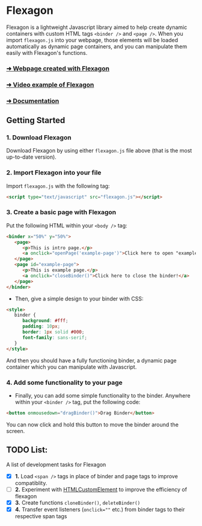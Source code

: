 # Flexagon
Flexagon is a lightweight Javascript library aimed to help create dynamic containers with custom HTML tags `<binder />` and `<page />`. When you import `flexagon.js` into your webpage, those elements will be loaded automatically as dynamic page containers, and you can manipulate them easily with Flexagon's functions.

### [➜ Webpage created with Flexagon](https://jagorak.github.io/flexagon)
### [➜ Video example of Flexagon](https://www.youtube.com/watch?v=WKCQJrdRDPM)
### [➜ Documentation](https://github.com/Jagorak/flexagon/blob/main/documentation.md)

## Getting Started

### 1. Download Flexagon
Download Flexagon by using either `flexagon.js` file above (that is the most up-to-date version).

### 2. Import Flexagon into your file
Import `flexagon.js` with the following tag:
```HTML
<script type="text/javascript" src="flexagon.js"></script>
```

### 3. Create a basic page with Flexagon
Put the following HTML within your `<body />` tag:
```HTML
<binder x="50%" y="50%">
   <page>
      <p>This is intro page.</p>
      <a onclick="openPage('example-page')">Click here to open "example-page!"</a>
   </page>
   <page id="example-page">
      <p>This is example page.</p>
      <a onclick="closeBinder()">Click here to close the binder!</a>
   </page>
</binder>
```
- Then, give a simple design to your binder with CSS:
```HTML
<style>
   binder {
      background: #fff;
      padding: 10px;
      border: 1px solid #000;
      font-family: sans-serif;
   }
</style>
```
And then you should have a fully functioning binder, a dynamic page container which you can manipulate with Javascript.

### 4. Add some functionality to your page
- Finally, you can add some simple functionality to the binder. Anywhere within your `<binder />` tag, put the following code:
```HTML
<button onmousedown="dragBinder()">Drag Binder</button>
```
You can now click and hold this button to move the binder around the screen.

## TODO List:
A list of development tasks for Flexagon

- [x] __1.__ Load `<span />` tags in place of binder and page tags to improve compatiblity.
- [ ] __2.__ Experiment with [HTMLCustomElement](https://developer.mozilla.org/en-US/docs/Web/API/Web_components/Using_custom_elements) to improve the efficiency of flexagon
- [x] __3.__ Create functions `cloneBinder()`, `deleteBinder()`
- [x] __4.__ Transfer event listeners (`onclick=""` etc.) from binder tags to their respective span tags
